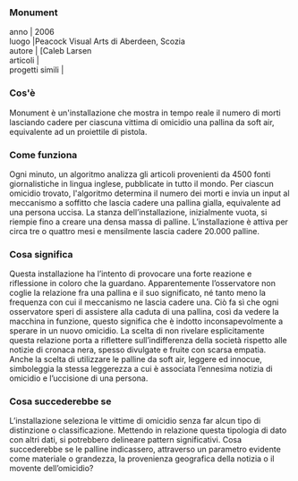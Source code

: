 ### **Monument**
anno | 2006  
luogo |Peacock Visual Arts di Aberdeen, Scozia <br>
autore | [Caleb Larsen  <br>
articoli |  <br>
progetti simili |




### Cos'è
Monument è un'installazione che mostra in tempo reale il numero di morti lasciando cadere per ciascuna vittima di omicidio una pallina da soft air, equivalente ad un proiettile di pistola.

### Come funziona
Ogni minuto, un algoritmo analizza gli articoli provenienti da 4500 fonti giornalistiche in lingua inglese, pubblicate in tutto il mondo. Per ciascun omicidio trovato, l'algoritmo determina il numero dei morti e invia un input al meccanismo a soffitto che lascia cadere una pallina gialla, equivalente ad una persona uccisa. La stanza dell’installazione, inizialmente vuota, si riempie fino a creare una densa massa di palline. L’installazione è attiva per circa tre o quattro mesi e mensilmente lascia cadere 20.000 palline.


### Cosa significa
Questa installazione ha l’intento di provocare una forte reazione e riflessione in coloro che la guardano. Apparentemente l’osservatore non coglie la relazione fra una pallina e il suo significato, né tanto meno la frequenza con cui il meccanismo ne lascia cadere una. Ciò fa sì che ogni osservatore speri di assistere alla caduta di una pallina, così da vedere la macchina in funzione, questo significa che è indotto inconsapevolmente a sperare in un nuovo omicidio. La scelta di non rivelare esplicitamente questa relazione porta a riflettere sull’indifferenza della società rispetto alle notizie di cronaca nera, spesso divulgate e fruite con scarsa empatia. Anche la scelta di utilizzare le palline da soft air, leggere ed innocue, simboleggia la stessa leggerezza a cui è associata l’ennesima notizia di omicidio e l’uccisione di una persona.

### Cosa succederebbe se
L’installazione seleziona le vittime di omicidio senza far alcun tipo di distinzione o classificazione. Mettendo in relazione questa tipologia di dato con altri dati, si potrebbero delineare pattern significativi. Cosa succederebbe se le palline indicassero, attraverso un parametro evidente come materiale o grandezza, la provenienza geografica della notizia o il movente dell’omicidio?
